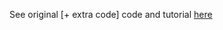 See original [+ extra code] code and tutorial [here](https://github.com/darbyluv2code/fullstack-angular-and-springboot)